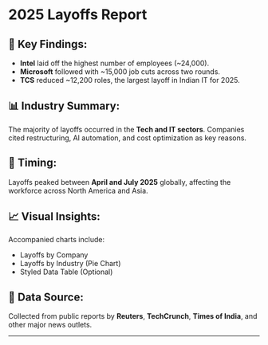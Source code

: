 
# 2025 Layoffs Report

## 📌 Key Findings:
- **Intel** laid off the highest number of employees (~24,000).
- **Microsoft** followed with ~15,000 job cuts across two rounds.
- **TCS** reduced ~12,200 roles, the largest layoff in Indian IT for 2025.

## 📊 Industry Summary:
The majority of layoffs occurred in the **Tech and IT sectors**. Companies cited restructuring, AI automation, and cost optimization as key reasons.

## 📅 Timing:
Layoffs peaked between **April and July 2025** globally, affecting the workforce across North America and Asia.

## 📈 Visual Insights:
Accompanied charts include:
- Layoffs by Company
- Layoffs by Industry (Pie Chart)
- Styled Data Table (Optional)

## 📄 Data Source:
Collected from public reports by **Reuters**, **TechCrunch**, **Times of India**, and other major news outlets.

---
